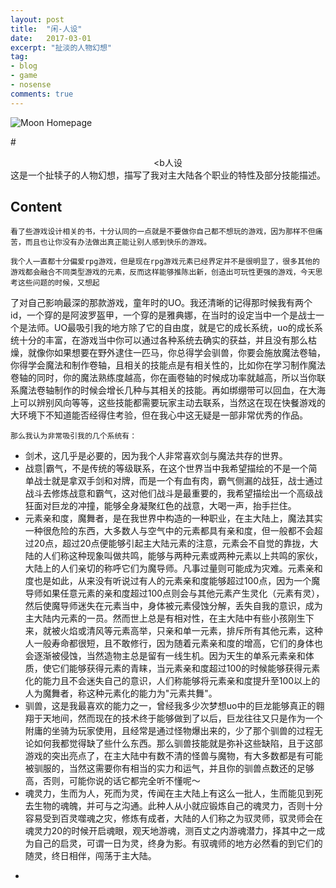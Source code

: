 ```yaml
---
layout: post
title:  "闲-人设"
date:   2017-03-01
excerpt: "扯淡的人物幻想"
tag:
- blog
- game
- nosense
comments: true
---
```


![Moon Homepage](https://cloud.githubusercontent.com/assets/754514/14509720/61c61058-01d6-11e6-93ab-0918515ecd56.png)    
    
#<center><b人设</b></center>
	这是一个扯犊子的人物幻想，描写了我对主大陆各个职业的特性及部分技能描述。

      

## Content 
	看了些游戏设计相关的书，十分认同的一点就是不要做你自己都不想玩的游戏，因为那样不但痛苦，而且也让你没有办法做出真正能让别人感到快乐的游戏。

	我个人一直都十分偏爱rpg游戏，但是现在rpg游戏元素已经界定并不是很明显了，很多其他的游戏都会融合不同类型游戏的元素，反而这样能够推陈出新，创造出可玩性更强的游戏，今天思考这些问题的时候，又想起
了对自己影响最深的那款游戏，童年时的UO。我还清晰的记得那时候我有两个id，一个穿的是阿波罗盔甲，一个穿的是雅典娜，在当时的设定当中一个是战士一个是法师。UO最吸引我的地方除了它的自由度，就是它的成长系统，uo的成长系统十分的丰富，在游戏当中你可以通过各种系统去确实的获益，并且没有那么枯燥，就像你如果想要在野外逮住一匹马，你总得学会驯兽，你要会施放魔法卷轴，你得学会魔法和制作卷轴，且相关的技能点是有相关性的，比如你在学习制作魔法卷轴的同时，你的魔法熟练度越高，你在画卷轴的时候成功率就越高，所以当你联系魔法卷轴制作的时候会增长几种与其相关的技能。再如绑绷带可以回血，在大海上可以辨别风向等等，这些技能都需要玩家主动去联系，当然这在现在快餐游戏的大环境下不知道能否经得住考验，但在我心中这无疑是一部非常优秀的作品。

	那么我认为非常吸引我的几个系统有：
* 剑术，这几乎是必要的，因为我个人非常喜欢剑与魔法共存的世界。
* 战意|霸气，不是传统的等级联系，在这个世界当中我希望描绘的不是一个简单战士就是拿双手剑和对牌，而是一个有血有肉，霸气侧漏的战狂，战士通过战斗去修炼战意和霸气，这对他们战斗是最重要的，我希望描绘出一个高级战狂面对巨龙的冲撞，能够全身凝聚红色的战意，大喝一声，抬手拦住。
* 元素亲和度，魔舞者，是在我世界中构造的一种职业，在主大陆上，魔法其实一种很危险的东西，大多数人与空气中的元素都具有亲和度，但一般都不会超过20点，超过20点便能够引起主大陆元素的注意，元素会不自觉的靠拢，大陆的人们称这种现象叫做共鸣，能够与两种元素或两种元素以上共鸣的家伙，大陆上的人们亲切的称呼它们为魔导师。凡事过量则可能成为灾难。元素亲和度也是如此，从来没有听说过有人的元素亲和度能够超过100点，因为一个魔导师如果任意元素的亲和度超过100点则会与其他元素产生灵化（元素有灵），然后使魔导师迷失在元素当中，身体被元素侵蚀分解，丢失自我的意识，成为主大陆内元素的一员。然而世上总是有相对性，在主大陆中有些小孩刚生下来，就被火焰或清风等元素高举，只亲和单一元素，排斥所有其他元素，这种人一般寿命都很短，且不敢修行，因为随着元素亲和度的增高，它们的身体也会逐渐被侵蚀，当然造物主总是留有一线生机。因为天生的单系元素亲和体质，使它们能够获得元素的青睐，当元素亲和度超过100的时候能够获得元素化的能力且不会迷失自己的意识，人们称能够将元素亲和度提升至100以上的人为魔舞者，称这种元素化的能力为"元素共舞"。
* 驯兽，这是我最喜欢的能力之一，曾经我多少次梦想uo中的巨龙能够真正的翱翔于天地间，然而现在的技术终于能够做到了以后，巨龙往往又只是作为一个附庸的坐骑为玩家使用，且经常是通过怪物爆出来的，少了那个驯兽的过程无论如何我都觉得缺了些什么东西。那么驯兽技能就是弥补这些缺陷，且于这部游戏的突出亮点了，在主大陆中有数不清的怪兽与魔物，有大多数都是有可能被驯服的，当然这需要你有相当的实力和运气，并且你的驯兽点数还的足够高，否则，可能你说的话它都完全听不懂呢～
* 魂灵力，生而为人，死而为灵，传闻在主大陆上有这么一批人，生而能见到死去生物的魂魄，并可与之沟通。此种人从小就应锻炼自己的魂灵力，否则十分容易受到百灵噬魂之灾，修炼有成者，大陆的人们称之为驭灵师，驭灵师会在魂灵力20的时候开启魂眼，观天地游魂，测百丈之内游魂潜力，择其中之一成为自己的启灵，可谓一日为灵，终身为影。有驭魂师的地方必然看的到它们的随灵，终日相伴，闯荡于主大陆。
        
-